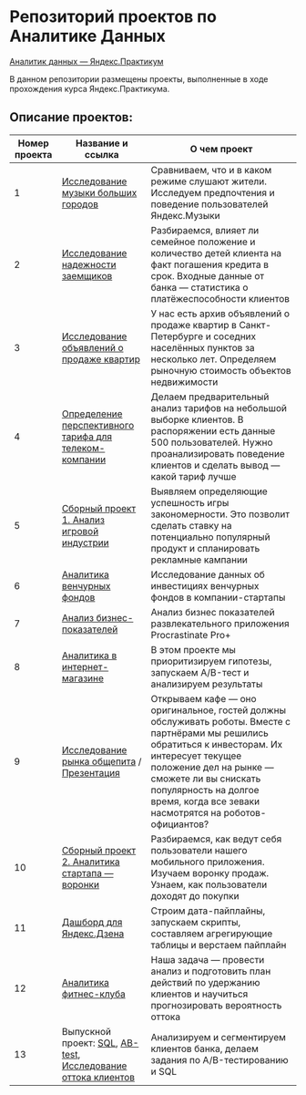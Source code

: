 # Репозиторий проектов по Аналитике Данных

[Аналитик данных — Яндекс.Практикум](https://praktikum.yandex.ru/data-analyst/)

В данном репозитории размещены проекты, выполненные в ходе прохождения курса Яндекс.Практикума.

## Описание проектов:
| Номер проекта | Название и ссылка | О чем проект                                                     |
|---------------|-------------------|------------------------------------------------------------------|
|1              |[Исследование музыки больших городов](https://github.com/AlexeyK12/Projects_AK12/blob/main/1.%20Яндекс.Музыка/README.md)|Сравниваем, что и в каком режиме слушают жители. Исследуем предпочтения и поведение пользователей Яндекс.Музыки|
|2              |[Исследование надежности заемщиков](https://github.com/AlexeyK12/Projects_AK12/blob/main/2.Предобработка%20данных/README.md)|Разбираемся, влияет ли семейное положение и количество детей клиента на факт погашения кредита в срок. Входные данные от банка — статистика о платёжеспособности клиентов|
|3              |[Исследование объявлений о продаже квартир](https://github.com/AlexeyK12/Projects_AK12/blob/main/3.Исследовательский%20анализ%20данных/README.md)|У нас есть архив объявлений о продаже квартир в Санкт-Петербурге и соседних населённых пунктов за несколько лет. Определяем рыночную стоимость объектов недвижимости|
|4              |[Определение перспективного тарифа для телеком-компании](https://github.com/AlexeyK12/Projects_AK12/blob/main/4.Статистический%20анализ%20данных/README.md)|Делаем предварительный анализ тарифов на небольшой выборке клиентов. В распоряжении есть данные 500 пользователей. Нужно проанализировать поведение клиентов и сделать вывод — какой тариф лучше|
|5              |[Сборный проект 1. Анализ игровой индустрии](https://github.com/AlexeyK12/Projects_AK12/blob/main/5.Сборный%20проект%201/README.md)|Выявляем определяющие успешность игры закономерности. Это позволит сделать ставку на потенциально популярный продукт и спланировать рекламные кампании|
|6              |[Аналитика венчурных фондов]()|Исследование данных об инвестициях венчурных фондов в компании-стартапы|
|7              |[Анализ бизнес-показателей](https://github.com/AlexeyK12/Projects_AK12/blob/main/7.Анализ%20бизнес-показателей/README.md)|Анализ бизнес показателей развлекательного приложения Procrastinate Pro+|
|8              |[Аналитика в интернет-магазине](https://github.com/AlexeyK12/Projects_AK12/blob/main/8.AB-test%20Принятие%20решений%20в%20бизнесе/README.md)|В этом проекте мы приоритизируем гипотезы, запускаем A/B-тест и анализируем результаты|
|9              |[Исследование рынка общепита](https://github.com/AlexeyK12/Projects_AK12/blob/main/9.Рынок%20заведений%20общественного%20питания%20Москвы/README.md) / [Презентация](https://github.com/AlexeyK12/Projects_AK12/blob/main/9.Рынок%20заведений%20общественного%20питания%20Москвы/Презентация.pdf)|Открываем кафе — оно оригинальное, гостей должны обслуживать роботы. Вместе с партнёрами мы решились обратиться к инвесторам. Их интересует текущее положение дел на рынке — сможете ли вы снискать популярность на долгое время, когда все зеваки насмотрятся на роботов-официантов?|
|10             |[Сборный проект 2. Аналитика стартапа — воронки](https://github.com/AlexeyK12/Projects_AK12/blob/main/10.Сборный%20проект%202/README.md)|Разбираемся, как ведут себя пользователи нашего мобильного приложения. Изучаем воронку продаж. Узнаем, как пользователи доходят до покупки|
|11             |[Дашборд для Яндекс.Дзена](https://github.com/AlexeyK12/Projects_AK12/blob/main/11.%20Автоматизация/README.md)|Строим дата-пайплайны, запускаем скрипты, составляем агрегирующие таблицы и верстаем пайплайн|
|12             |[Аналитика фитнес-клуба](https://github.com/AlexeyK12/Projects_AK12/blob/main/12.Машинное%20обучение/README.md)|Наша задача — провести анализ и подготовить план действий по удержанию клиентов и научиться прогнозировать вероятность оттока|
|13             |Выпускной проект: [SQL](sql.ipynb), [AB-test](ab_test.ipynb), [Исследование оттока клиентов](bank.ipynb)|Анализируем и сегментируем клиентов банка, делаем задания по A/B-тестированию и SQL|
